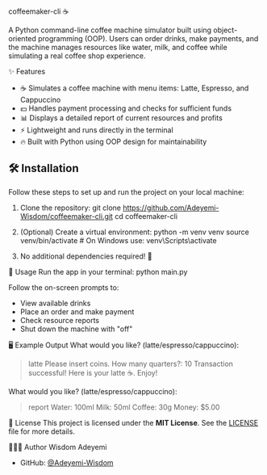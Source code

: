 coffeemaker-cli ☕

A Python command-line coffee machine simulator built using object-oriented programming (OOP). Users can order drinks, make payments, and the machine manages resources like water, milk, and coffee while simulating a real coffee shop experience.


✨ Features
- ☕ Simulates a coffee machine with menu items: Latte, Espresso, and Cappuccino
- 💵 Handles payment processing and checks for sufficient funds
- 📊 Displays a detailed report of current resources and profits
- ⚡ Lightweight and runs directly in the terminal
- 🔥 Built with Python using OOP design for maintainability

## 🛠 Installation
Follow these steps to set up and run the project on your local machine:

1. Clone the repository:
   git clone https://github.com/Adeyemi-Wisdom/coffeemaker-cli.git
   cd coffeemaker-cli

2. (Optional) Create a virtual environment:
   python -m venv venv
   source venv/bin/activate  # On Windows use: venv\Scripts\activate

3. No additional dependencies required! 🎉

🚀 Usage
Run the app in your terminal:
python main.py

Follow the on-screen prompts to:
* View available drinks
* Place an order and make payment
* Check resource reports
* Shut down the machine with "off"

🖥 Example Output
What would you like? (latte/espresso/cappuccino):
> latte
Please insert coins.
How many quarters?: 10
Transaction successful!
Here is your latte ☕️. Enjoy!

What would you like? (latte/espresso/cappuccino):
> report
Water: 100ml
Milk: 50ml
Coffee: 30g
Money: $5.00

📝 License
This project is licensed under the **MIT License**.
See the [LICENSE](LICENSE) file for more details.

👩🏽‍💻 Author
Wisdom Adeyemi

* GitHub: [@Adeyemi-Wisdom](https://github.com/Adeyemi-Wisdom)
